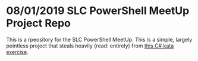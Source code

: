 # 08/01/2019 SLC PowerShell MeetUp Project Repo
This is a rpeository for the SLC PowerShell MeetUp.  This is a simple, largely pointless project that steals heavily (read: entirely) from [this C# kata exercise](https://github.com/testdouble/contributing-tests/wiki/Greeting-Kata).